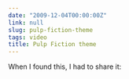 ```yaml
---
date: "2009-12-04T00:00:00Z"
link: null
slug: pulp-fiction-theme
tags: video
title: Pulp Fiction theme
---
```


When I found this, I had to share it:
